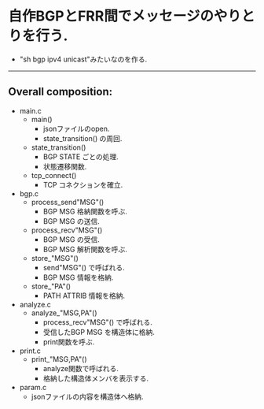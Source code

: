 # 自作BGPとFRR間でメッセージのやりとりを行う.
* "sh bgp ipv4 unicast"みたいなのを作る.

---
## Overall composition: 
* main.c  
    - main()  
        - jsonファイルのopen.  
        - state_transition() の周回.  
    - state_transition()  
        - BGP STATE ごとの処理.  
        - 状態遷移関数.  
    - tcp_connect()  
        - TCP コネクションを確立.  
* bgp.c   
    - process_send"MSG"()
        - BGP MSG 格納関数を呼ぶ.
        - BGP MSG の送信.
    - process_recv"MSG"()
        - BGP MSG の受信.
        - BGP MSG 解析関数を呼ぶ.
    - store_"MSG"()
        - send"MSG"() で呼ばれる.
        - BGP MSG 情報を格納.
    - store_"PA"()
        - PATH ATTRIB 情報を格納. 
* analyze.c
    - analyze_"MSG,PA"()
        - process_recv"MSG"() で呼ばれる.
        - 受信したBGP MSG を構造体に格納.
        - print関数を呼ぶ.
* print.c
    - print_"MSG,PA"()
        - analyze関数で呼ばれる.
        - 格納した構造体メンバを表示する.
* param.c
    - jsonファイルの内容を構造体へ格納.



